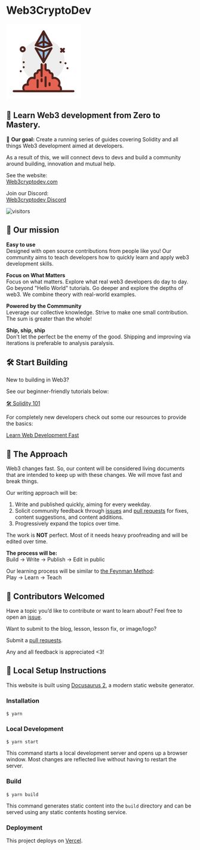 # Web3CryptoDev

<img src="static/img/launch-ethereum.png" alt="Web3CryptoDev Logo" width="200"/>

## 🚀 Learn Web3 development from Zero to Mastery.

🎯 **Our goal:** Create a running series of guides covering Solidity and all things Web3 development aimed at developers.

As a result of this, we will connect devs to devs and build a community around building, innovation and mutual help.

See the website: \
[Web3cryptodev.com](https://www.web3cryptodev.com/)

Join our Discord: \
[Web3cryptodev Discord](https://discord.gg/PqVhBKxSKb)

![visitors](https://visitor-badge.glitch.me/badge?page_id=https://github.com/tesla809/BuildersETH/)

## 🖖 Our mission

**Easy to use**  
Designed with open source contributions from people like you! Our community aims to teach developers how to quickly learn and apply web3 development skills.

**Focus on What Matters**  
Focus on what matters. Explore what real web3 developers do day to day. Go beyond "Hello World" tutorials. Go deeper and explore the depths of web3. We combine theory with real-world examples.

**Powered by the Commmunity**  
Leverage our collective knowledge. Strive to make one small contribution. The sum is greater than the whole!

**Ship, ship, ship**  
Don't let the perfect be the enemy of the good. Shipping and improving via iterations is preferable to analysis paralysis.

## 🛠 Start Building

New to building in Web3?

See our beginner-friendly tutorials below:

[🛠 Solidity 101](https://www.web3cryptodev.com/docs/solidity-101/course-introduction/introduction-course)

For completely new developers check out some our resources to provide the basics:

[Learn Web Development Fast](https://www.web3cryptodev.com/docs/solidity-101/course-introduction/course-prerequisites)

## 🧭 The Approach

Web3 changes fast. So, our content will be considered living documents that are intended to keep up with these changes. We will move fast and break things.

Our writing approach will be:

1. Write and published quickly, aiming for every weekday.
2. Solicit community feedback through [issues](https://github.com/tesla809/BuildersETH) and [pull requests](https://github.com/tesla809/BuildersETH/pulls) for fixes, content suggestions, and content additions.
3. Progressively expand the topics over time.

The work is **NOT** perfect. Most of it needs heavy proofreading and will be edited over time.

**The process will be:**  
Build -> Write -> Publish -> Edit in public

Our learning process will be similar to [the Feynman Method](https://blog.doist.com/feynman-technique/):  
Play -> Learn -> Teach

## 🤝 Contributors Welcomed

Have a topic you’d like to contribute or want to learn about? Feel free to open an [issue](https://github.com/tesla809/BuildersETH/issues).

Want to submit to the blog, lesson, lesson fix, or image/logo?

Submit a [pull requests](https://github.com/tesla809/BuildersETH/pulls).

Any and all feedback is appreciated <3!

## 📄 Local Setup Instructions

This website is built using [Docusaurus 2](https://docusaurus.io/), a modern static website generator.

### Installation

```
$ yarn
```

### Local Development

```
$ yarn start
```

This command starts a local development server and opens up a browser window. Most changes are reflected live without having to restart the server.

### Build

```
$ yarn build
```

This command generates static content into the `build` directory and can be served using any static contents hosting service.

### Deployment

This project deploys on [Vercel](https://vercel.com/guides/deploying-docusaurus-with-vercel).
